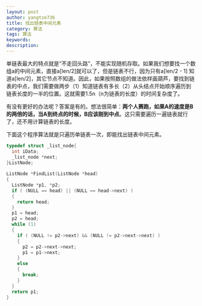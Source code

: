 ```yaml
---
layout: post
author: yangtze736
title: 找出链表中间元素
category: 算法
tags: 算法
keywords: 
description: 
---
```


单链表最大的特点就是“不走回头路”，不能实现随机存取。如果我们想要找一个数组a的中间元素，直接a[len/2]就可以了，但是链表不行，因为只有a[len/2 - 1] 知道a[len/2]，其它节点不知道。因此，如果按照数组的做法依样画葫芦，要找到链表的中点，我们需要做两步（1）知道链表有多长（2）从头结点开始顺序遍历到链表长度的一半的位置。这就需要1.5n（n为链表的长度）的时间复杂度了。

有没有更好的办法呢？答案是有的。想法很简单：**两个人赛跑，如果A的速度是B的两倍的话，当A到终点的时候，B应该刚到中点**。这只需要遍历一遍链表就行了，还不用计算链表的长度。

下面这个程序算法就是只遍历单链表一次，即能找出链表中间元素。

```c
typedef struct _list_node{
  int iData;
  _list_node *next;
}ListNode;
 
ListNode *FindList(ListNode *head)
{
  ListNode *p1, *p2;
  if ( (NULL == head) || (NULL == head->next) )
  {
    return head;
  }
  p1 = head;
  p2 = head;
  while (1)
  {
    if ( (NULL != p2->next) && (NULL != p2->next->next) )
    {
      p2 = p2->next->next;
      p1 = p1->next;
	}
	else
    {
      break;
	}
  }
  return p1;
}
```

